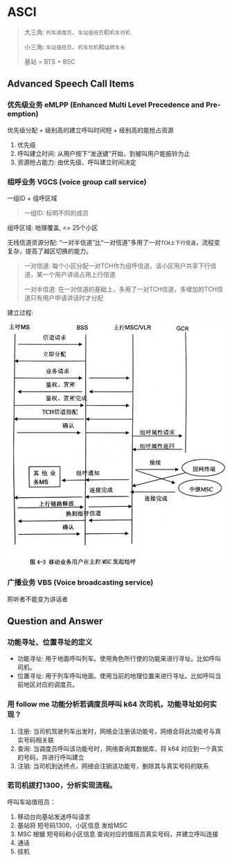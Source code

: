 # ASCI

> 大三角: `列车调度员`、`车站值班员`和`机车司机`
>
> 小三角: `车站值班员`、`机车司机`和`运转车长`
>
> 基站 = BTS + BSC

## Advanced Speech Call Items

### 优先级业务 eMLPP \(Enhanced Multi Level Precedence and Pre-emption\)

优先级分配 + 级别高的建立呼叫时间短 + 级别高的能抢占资源

1. 优先级
2. 呼叫建立时间: 从用户按下“发送键”开始，到被叫用户能振铃为止
3. 资源抢占能力: 由优先级、呼叫建立时间决定

### 组呼业务 VGCS \(voice group call service\)

一组ID + 组呼区域

> 一组ID: 标明不同的成员

组呼区域: 地理覆盖, &lt;= 25个小区

无线信道资源分配: “一对半信道”比“一对信道”多用了一对`TCH上下行信道`，流程变复杂，提高了越区切换的能力。

> 一对信道: 每个小区分配一对TCH作为组呼信道，该小区用户共享下行信道，某一个用户讲话占用上行信道
>
> 一对半信道: 在一对信道的基础上，多用了一对TCH信道，多增加的TCH信道只有用户申请讲话时才分配

建立过程:

![](../.gitbook/assets/移动业务用户在主控MSC发起组呼.jpg)

### 广播业务 VBS \(Voice broadcasting service\)

聆听者不能变为讲话者

## Question and Answer

### 功能寻址、位置寻址的定义

* 功能寻址: 用于地面呼叫列车。使用角色所行使的功能来进行寻址。比如呼叫司机。
* 位置寻址: 用于列车呼叫地面。使用当前的地理位置来进行寻址。比如呼叫当前地区对应的调度员。

### 用 follow me 功能分析若调度员呼叫 k64 次司机，功能寻址如何实现？

1. 注册: 当司机驾驶列车出发时，网络会注册该功能号，网络会将此功能号与真实号码相关联
2. 查询: 当调度员呼叫该功能号时，网络查询其数据库，将 k64 对应到一个真实的号码，并进行呼叫建立
3. 注销: 当司机到达终点，网络会注销该功能号，删除其与真实号码的联系

### 若司机拨打1300，分析实现流程。

呼叫车站值班员：

1. 移动台向基站发送呼叫请求
2. 基站将 短号码1300、小区信息 发给MSC
3. MSC 根据 短号码和小区信息 查询对应的值班员真实号码，并建立呼叫连接
4. 通话
5. 挂机

